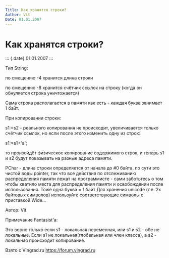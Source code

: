```yaml
---
Title: Как хранятся строки?
Author: Vit
Date: 01.01.2007
---
```



Как хранятся строки?
====================

::: {.date}
01.01.2007
:::

Тип String:

по смещению -4 хранится длина строки

по смещению -8 хранится счётчик ссылок на строку (когда он обнуляется
строка уничтожается)

Сама строка располагается в памяти как есть - каждая буква занимает 1
байт.

При копировании строки:

s1:=s2 - реального копирования не происходит, увеличивается только
счётчик ссылок, но если после этого изменить одну из строк:

s1:=s1+\'a\';

то произойдёт физическое копирование содержимого строк, и теперь s1 и s2
будут показывать на разные адреса памяти.

PChar - длина строки определяется от начала до \#0 байта, по сути это
чистой воды pointer, так что все действия по отслеживанию распределения
памяти лежат на программисте - сами заботьтесь о том чтобы хватило места
для распределения памяти и освобождении после использования. Тоже одна
буква = 1 байт Для хранения unicode (т.е. 2х байтовых символов)
используйте соответствующие символы с приставкой Wide...

Автор: Vit

Примечание Fantasist\'a:

Это верно только если s1 - локальная переменная, или s1 и s2 - обе не
локальные. Если s1 не локальная(глобальная или член класса), а s2 -
локальная происходит копирование.

Взято с Vingrad.ru <https://forum.vingrad.ru>
